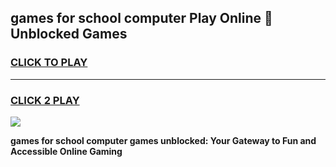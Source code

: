 
## games for school computer Play Online 👋 Unblocked Games
<h3>
<a href="https://news.freeplayer.one?title=games_for_school_computer&ref=17GH">CLICK TO PLAY</a></h3>
<hr>

<h3>
<a href="https://news.freeplayer.one?title=games_for_school_computer&ref=17GH">CLICK 2 PLAY</a>
  
</h3>

<a href="https://news.freeplayer.one?title=games_for_school_computer&ref=17GH/"><img src="https://clearcache.store/games.png"></a>


**games for school computer games unblocked: Your Gateway to Fun and Accessible Online Gaming**
